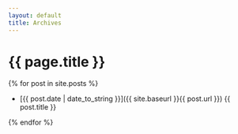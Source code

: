 ```yaml
---
layout: default
title: Archives
---
```


# {{ page.title }}

{% for post in site.posts %}

- [{{ post.date | date_to_string }}]({{ site.baseurl }}{{ post.url }}) {{ post.title }}

{% endfor %}